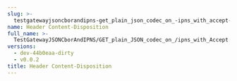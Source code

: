 ```yaml
---
slug: >-
  testgatewayjsoncborandipns-get_plain_json_codec_on_-ipns_with_accept-_text-html_returns_html_(dag-index-html)-header_content-disposition
name: Header Content-Disposition
full_name: >-
  TestGatewayJSONCborAndIPNS/GET_plain_JSON_codec_on_/ipns_with_Accept:_text/html_returns_HTML_(dag-index-html)/Header_Content-Disposition
versions:
  - dev-44b0eaa-dirty
  - v0.0.2
title: Header Content-Disposition
---
```


